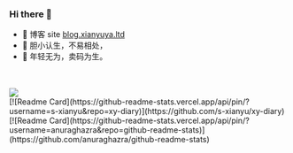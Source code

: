 ### Hi there 👋

- 📙 博客 site [blog.xianyuya.ltd](https://blog.xianyuya.ltd/)
- 🍄 胆小认生，不易相处，
- 🌱 年轻无为，卖码为生。
<br/>
<br/>
<a href="https://github.com/anuraghazra/github-readme-stats" title="Sendya's Github Stars">
  <img align="center" src="https://github-readme-stats.vercel.app/api?username=s-xianyu&count_private=true&line_height=24&theme=radical" />
</a>
<br/>
[![Readme Card](https://github-readme-stats.vercel.app/api/pin/?username=s-xianyu&repo=xy-diary)](https://github.com/s-xianyu/xy-diary)
<br/>
[![Readme Card](https://github-readme-stats.vercel.app/api/pin/?username=anuraghazra&repo=github-readme-stats)](https://github.com/anuraghazra/github-readme-stats)

<!--
**s-xianyu/s-xianyu** is a ✨ _special_ ✨ repository because its `README.md` (this file) appears on your GitHub profile.

Here are some ideas to get you started:

- 🔭 I’m currently working on ...
- 🌱 I’m currently learning ...
- 👯 I’m looking to collaborate on ...
- 🤔 I’m looking for help with ...
- 💬 Ask me about ...
- 📫 How to reach me: ...
- 😄 Pronouns: ...
- ⚡ Fun fact: ...
-->

